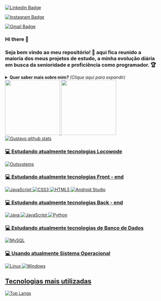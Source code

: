 [![Linkedin Badge](https://img.shields.io/badge/-Gustavo-blue?style=flat-square&logo=Linkedin&logoColor=white&link=https://www.linkedin.com/in/gustavo-henrique-de-souza-silva-4a150a68/)](https://www.linkedin.com/in/gustavo-henrique-de-souza-silva-4a150a68/)

[![Instagram Badge](https://img.shields.io/badge/-GustavoHenrique-a43b9d?style=flat-square&logo=Instagram&logoColor=white&link=https://www.instagram.com/souza_henrique.gustavo/)](https://www.instagram.com/souza_henrique.gustavo/)

[![Gmail Badge](https://img.shields.io/badge/-gustavotinho@gmail.com-c14438?style=flat-square&logo=Gmail&logoColor=white&link=mailto:gustavotinho@gmail.com)](mailto:gustavotinho@gmail.com)
### Hi there 👋

### Seja bem vindo ao meu repositório! 👋 aqui fica reunido a maioria dos meus projetos de estudo, a minha evolução diária em busca da senioridade e proficiência como programador. 🏆

<details>
<summary> <b> Quer saber mais sobre mim? </b> <i>(Clique aqui para expandir)</i> </summary>
  
### 📖 Sobre mim

Sou um estudante apaixonado pelas tecnologias. O meu objetivo diário é atuar com rapidez, eficiência e de acordo com as necessidades do meu aprendizado, de forma a proporcionar uma experiência de qualidade, tanto na perspectiva de ganhar conhecimento, como, mostrar para outros o que eu aprendi sobre uma determinada tecnologia na área do desenvolvimento. A minha expectativa de carreira é centra-se essencialmente em resolver soluções de software , nomeadamente em aplicações hibrido e nativo, sites e sistemas de pessoas físicas a empresas. Fora isso, diria que sou uma pessoa bem humorada, curiosa, flexível e metódica, que prospera sob a pressão de se tornar melhor a cada dia.

Minha jornada diária é adquirir os conhecimentos necessários, colocar a mão na massa para criar essas soluções para as pessoas e me divertir no processo.
</details>

 <div>
  <a href="https://github.com/ghdss25">
  <img height="180em" src="https://github-readme-stats.vercel.app/api?username=ghdss25&show_icons=true&theme=dracula&include_all_commits=true&count_private=true"/>
  <img height="180em" src="https://github-readme-stats.vercel.app/api/top-langs/?username=ghdss25&layout=compact&langs_count=7&theme=dracula"/>
</div

![Gustavo github stats](https://github-readme-stats.vercel.app/api?username=ghdss25&show_icons=true&theme=dracula)

### 💻 Estudando atualmente tecnologias Locowode
![Outsystems](https://img.shields.io/badge/-Outsystems-E42D2C?style=flat-square&logo=outsystems&logoColor=orange)

### 💻 Estudando atualmente tecnologias Front - end
![JavaScript](https://img.shields.io/badge/-JavaScript-F7B93E?style=flat-square&logo=javascript&logoColor=fff)
![CSS3](https://img.shields.io/badge/-CSS3-549FDE?style=flat-square&logo=css3&logoColor=white)
![HTML5](https://img.shields.io/badge/-HTML5-E34F26?style=flat-square&logo=html5&logoColor=white)
![Android Studio](https://img.shields.io/badge/-Android-Studio?style=flat-square&logo=android-studio&logoColor=green)


### 💻 Estudando atualmente tecnologias Back - end 
![Java](https://img.shields.io/badge/-Java-E42D2C?style=flat-square&logo=java&logoColor=white)
![JavaScript](https://img.shields.io/badge/-JavaScript-F7B93E?style=flat-square&logo=javascript&logoColor=fff)
![Python](https://img.shields.io/badge/-Python-FEFB34?style=flat-square&logo=python&logoColor=072FF5)

### 💻 Estudando atualmente tecnologias de Banco de Dados
![MySQL](https://img.shields.io/badge/-MySQL-00758F?style=flat-square&logo=mysql&logoColor=white)

### 💻 Usando atualmente Sistema Operacional
![Linux](https://img.shields.io/badge/-Linux-16C60C?style=flat-square&logo=linux&logoColor=white)
![Windows](https://img.shields.io/badge/-Windows-00ADEF?style=flat-square&logo=windows&logoColor=white)

## Tecnologias mais utilizadas
![Top Langs](https://github-readme-stats.vercel.app/api/top-langs/?username=ghdss25&layout=compact)
